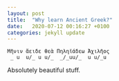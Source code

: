 ```yaml
---
layout: post
title:  "Why learn Ancient Greek?"
date:   2020-07-12 00:16:27 +0100
categories: jekyll update
---
```


```
Μῆνιν ἄειδε θεὰ Πηληϊάδεω Ἀχιλῆος  
 _ u  u/_ u u/_  _/_uu/_  u u/_u  
```

Absolutely beautiful stuff.